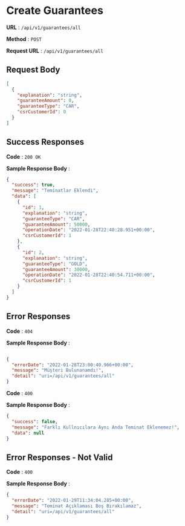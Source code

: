 # Create Guarantees

**URL** : `/api/v1/guarantees/all`

**Method** : `POST`

**Request URL** : `/api/v1/guarantees/all`

## Request Body

```json
[
  {
    "explanation": "string",
    "guaranteeAmount": 0,
    "guaranteeType": "CAR",
    "csrCustomerId": 0
  }
]
```

## Success Responses

**Code** : `200 OK`

**Sample Response Body** :

```json
{
  "success": true,
  "message": "Teminatlar Eklendi",
  "data": [
    {
      "id": 1,
      "explanation": "string",
      "guaranteeType": "CAR",
      "guaranteeAmount": 50000,
      "operationDate": "2022-01-28T22:40:28.951+00:00",
      "csrCustomerId": 1
    },
    {
      "id": 2,
      "explanation": "string",
      "guaranteeType": "GOLD",
      "guaranteeAmount": 30000,
      "operationDate": "2022-01-28T22:40:54.711+00:00",
      "csrCustomerId": 1
    }
  ]
}
```

## Error Responses

**Code** : `404`

**Sample Response Body** :

```json

{
  "errorDate": "2022-01-28T23:00:40.966+00:00",
  "message": "Müşteri Bulunanamdı!",
  "detail": "uri=/api/v1/guarantees/all"
}
```

**Code** : `400`

**Sample Response Body** :

```json
{
  "success": false,
  "message": "Farklı Kullnıcılara Aynı Anda Teminat Eklenemez!",
  "data": null
}
```

## Error Responses - Not Valid

**Code** : `400`

**Sample Response Body** :

```json
{
  "errorDate": "2022-01-29T11:34:04.285+00:00",
  "message": "Teminat Açıklaması Boş Bırakılamaz",
  "detail": "uri=/api/v1/guarantees/all"
}
```